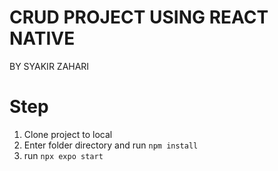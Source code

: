 # CRUD PROJECT USING REACT NATIVE

BY SYAKIR ZAHARI

# Step

1. Clone project to local
2. Enter folder directory and run `npm install`
3. run `npx expo start`
